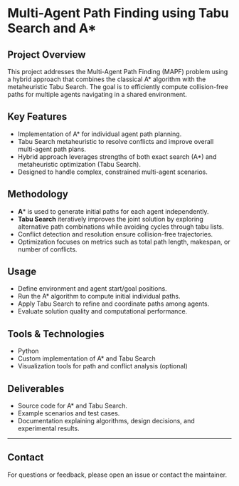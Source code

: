 # Multi-Agent Path Finding using Tabu Search and A*

## Project Overview

This project addresses the Multi-Agent Path Finding (MAPF) problem using a hybrid approach that combines the classical A* algorithm with the metaheuristic Tabu Search. The goal is to efficiently compute collision-free paths for multiple agents navigating in a shared environment.

## Key Features

- Implementation of A* for individual agent path planning.  
- Tabu Search metaheuristic to resolve conflicts and improve overall multi-agent path plans.  
- Hybrid approach leverages strengths of both exact search (A*) and metaheuristic optimization (Tabu Search).  
- Designed to handle complex, constrained multi-agent scenarios.

## Methodology

- **A*** is used to generate initial paths for each agent independently.  
- **Tabu Search** iteratively improves the joint solution by exploring alternative path combinations while avoiding cycles through tabu lists.  
- Conflict detection and resolution ensure collision-free trajectories.  
- Optimization focuses on metrics such as total path length, makespan, or number of conflicts.

## Usage

- Define environment and agent start/goal positions.  
- Run the A* algorithm to compute initial individual paths.  
- Apply Tabu Search to refine and coordinate paths among agents.  
- Evaluate solution quality and computational performance.

## Tools & Technologies

- Python
- Custom implementation of A* and Tabu Search  
- Visualization tools for path and conflict analysis (optional)

## Deliverables

- Source code for A* and Tabu Search.  
- Example scenarios and test cases.  
- Documentation explaining algorithms, design decisions, and experimental results.

---

## Contact

For questions or feedback, please open an issue or contact the maintainer.

